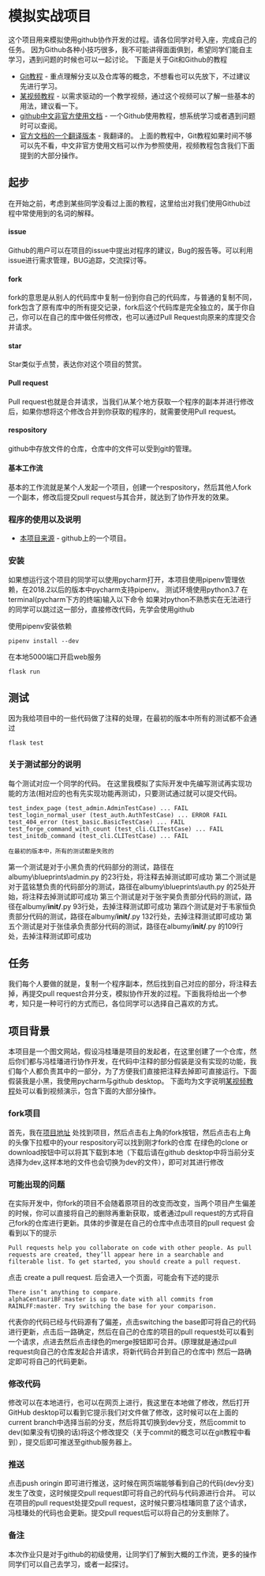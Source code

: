 ﻿# 模拟实战项目

这个项目用来模拟使用github协作开发的过程。请各位同学对号入座，完成自己的任务。
因为Github各种小技巧很多，我不可能讲得面面俱到，希望同学们能自主学习，遇到问题的时候也可以一起讨论。
下面是关于Git和Github的教程
* [Git教程](https://www.liaoxuefeng.com/wiki/0013739516305929606dd18361248578c67b8067c8c017b000/) - 重点理解分支以及仓库等的概念，不想看也可以先放下，不过建议先进行学习。
* [某视频教程](https://www.bilibili.com/video/av34406290?from=search&seid=2690806862014865878) - 以需求驱动的一个教学视频，通过这个视频可以了解一些基本的用法，建议看一下。
* [github中文非官方使用文档](https://github.com/alphaCentauriBF/github) - 一个Github使用教程，想系统学习或者遇到问题时可以查阅。
* [官方文档的一个翻译版本](http://120.79.23.183/github-xiang-dao.html) - 我翻译的。
上面的教程中，Git教程如果时间不够可以先不看，中文非官方使用文档可以作为参照使用，视频教程包含我们下面提到的大部分操作。
## 起步

在开始之前，考虑到某些同学没看过上面的教程，这里给出对我们使用Github过程中常使用到的名词的解释。
#### issue
Github的用户可以在项目的issue中提出对程序的建议，Bug的报告等。可以利用issue进行需求管理，BUG追踪，交流探讨等。
#### fork
fork的意思是从别人的代码库中复制一份到你自己的代码库，与普通的复制不同，fork包含了原有库中的所有提交记录，fork后这个代码库是完全独立的，属于你自己，你可以在自己的库中做任何修改，也可以通过Pull Request向原来的库提交合并请求。
#### star
Star类似于点赞，表达你对这个项目的赞赏。
#### Pull request
Pull request也就是合并请求，当我们从某个地方获取一个程序的副本并进行修改后，如果你想将这个修改合并到你获取的程序的，就需要使用Pull request。
#### respository
github中存放文件的仓库，仓库中的文件可以受到git的管理。
#### 基本工作流
基本的工作流就是某个人发起一个项目，创建一个respository，然后其他人fork一个副本，修改后提交pull request与其合并，就达到了协作开发的效果。

### 程序的使用以及说明
* [本项目来源](https://github.com/greyli/albumy) - github上的一个项目。



### 安装

如果想运行这个项目的同学可以使用pycharm打开，本项目使用pipenv管理依赖，在2018.2以后的版本中pycharm支持pipenv。
测试环境使用python3.7
在terminal(pycharm下方的终端)输入以下命令
如果对python不熟悉实在无法进行的同学可以跳过这一部分，直接修改代码，先学会使用github

使用pipenv安装依赖
```
pipenv install --dev 
```

在本地5000端口开启web服务
```
flask run
```



## 测试
因为我给项目中的一些代码做了注释的处理，在最初的版本中所有的测试都不会通过

```
flask test
```



### 关于测试部分的说明

每个测试对应一个同学的代码。
在这里我模拟了实际开发中先编写测试再实现功能的方法(相对应的也有先实现功能再测试)，只要测试通过就可以提交代码。

```
test_index_page (test_admin.AdminTestCase) ... FAIL
test_login_normal_user (test_auth.AuthTestCase) ... ERROR FAIL
test_404_error (test_basic.BasicTestCase) ... FAIL
test_forge_command_with_count (test_cli.CLITestCase) ... FAIL
test_initdb_command (test_cli.CLITestCase) ... FAIL

在最初的版本中，所有的测试都是失败的
```
第一个测试是对于小黑负责的代码部分的测试，路径在albumy\blueprints\admin.py 的23行处，将注释去掉测试即可成功
第二个测试是对于蓝铭慧负责的代码部分的测试，路径在albumy\blueprints\auth.py 的25处开始，将注释去掉测试即可成功
第三个测试是对于张宇昊负责部分代码的测试，路径在albumy\/__init/__.py 93行处，去掉注释测试即可成功
第四个测试是对于韦家恒负责部分代码的测试，路径在albumy\/__init/__.py 132行处，去掉注释测试即可成功
第五个测试是对于张佳承负责部分代码的测试，路径在albumy\/__init/__.py 的109行处，去掉注释测试即可成功



## 任务
我们每个人要做的就是，复制一个程序副本，然后找到自己对应的部分，将注释去掉，再提交pull request合并分支，模拟协作开发的过程。下面我将给出一个参考，知只是一种可行的方式而已，各位同学可以选择自己喜欢的方式。

## 项目背景

本项目是一个图文网站，假设冯桂璠是项目的发起者，在这里创建了一个仓库，然后你们都与冯桂璠进行协作开发，在代码中注释的部分假装是没有实现的功能，我们每个人都负责其中的一部分，为了方便我们直接把注释去掉即可直接运行。下面假装我是小黑，我使用pycharm与github desktop。
下面均为文字说明[某视频教程](https://www.bilibili.com/video/av34406290?from=search&seid=2690806862014865878)处可以看到视频演示，包含下面的大部分操作。

### fork项目
首先，我在[项目地址](https://github.com/alphaCentauriBF/webtest2)
处找到项目，然后点击右上角的fork按钮，然后点击右上角的头像下拉框中的your respository可以找到刚才fork的仓库
在绿色的clone or download按钮中可以将其下载到本地（下载后请在github desktop中将当前分支选择为dev,这样本地的文件也会切换为dev的文件），即可对其进行修改
### 可能出现的问题
在实际开发中，你fork的项目不会随着原项目的改变而改变，当两个项目产生偏差的时候，你可以直接将自己的删除再重新获取，或者通过pull request的方式将自己fork的仓库进行更新。具体的步骤是在自己的仓库中点击项目的pull request
会看到以下的提示
```
Pull requests help you collaborate on code with other people. As pull requests are created, they’ll appear here in a searchable and filterable list. To get started, you should create a pull request.
```
点击 create a pull request.
后会进入一个页面，可能会有下述的提示
```
There isn’t anything to compare.
alphaCentauriBF:master is up to date with all commits from RAINLFF:master. Try switching the base for your comparison.
```
代表你的代码已经与代码源有了偏差，点击switching the base即可将自己的代码进行更新，点击后一路确定，然后在自己的仓库的项目的pull request处可以看到一个请求，点进去然后点击绿色的merge按钮即可合并。(原理就是通过pull request向自己的仓库发起合并请求，将新代码合并到自己的仓库中)
然后一路确定即可将自己的代码更新。

### 修改代码
修改可以在本地进行，也可以在网页上进行，我这里在本地做了修改，然后打开GitHub desktop可以看到它提示我们对文件做了修改，这时候可以在上面的current branch中选择当前的分支，然后将其切换到dev分支，然后commit to dev(如果没有切换的话)将这个修改提交（关于commit的概念可以在git教程中看到），提交后即可推送至github服务器上。

### 推送
点击push oringin 即可进行推送，这时候在网页端能够看到自己的代码(dev分支)发生了改变，这时候提交pull request即可将自己的代码与代码源进行合并。
可以在项目的pull request处提交pull request，这时候只要冯桂璠同意了这个请求，冯桂璠处的代码也会更新。提交pull request后可以将自己的分支删除了。

### 备注
本次作业只是对于github的初级使用，让同学们了解到大概的工作流，更多的操作同学们可以自己去学习，或者一起探讨。


